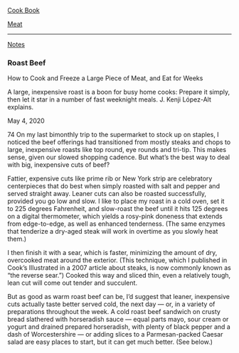 [Cook Book]()  

[Meat]()  

-----  

[Notes]()  

### Roast Beef  

How to Cook and Freeze a Large Piece of Meat, and Eat for Weeks

A large, inexpensive roast is a boon for busy home cooks: Prepare it simply, then let it star in a number of fast weeknight meals. J. Kenji López-Alt explains.

May 4, 2020

74
On my last bimonthly trip to the supermarket to stock up on staples, I noticed the beef offerings had transitioned from mostly steaks and chops to large, inexpensive roasts like top round, eye rounds and tri-tip. This makes sense, given our slowed shopping cadence. But what’s the best way to deal with big, inexpensive cuts of beef?

Fattier, expensive cuts like prime rib or New York strip are celebratory centerpieces that do best when simply roasted with salt and pepper and served straight away. Leaner cuts can also be roasted successfully, provided you go low and slow. I like to place my roast in a cold oven, set it to 225 degrees Fahrenheit, and slow-roast the beef until it hits 125 degrees on a digital thermometer, which yields a rosy-pink doneness that extends from edge-to-edge, as well as enhanced tenderness. (The same enzymes that tenderize a dry-aged steak will work in overtime as you slowly heat them.)

I then finish it with a sear, which is faster, minimizing the amount of dry, overcooked meat around the exterior. (This technique, which I published in Cook’s Illustrated in a 2007 article about steaks, is now commonly known as “the reverse sear.”) Cooked this way and sliced thin, even a relatively tough, lean cut will come out tender and succulent.

But as good as warm roast beef can be, I’d suggest that leaner, inexpensive cuts actually taste better served cold, the next day — or, in a variety of preparations throughout the week. A cold roast beef sandwich on crusty bread slathered with horseradish sauce — equal parts mayo, sour cream or yogurt and drained prepared horseradish, with plenty of black pepper and a dash of Worcestershire — or adding slices to a Parmesan-packed Caesar salad are easy places to start, but it can get much better. (See below.)
